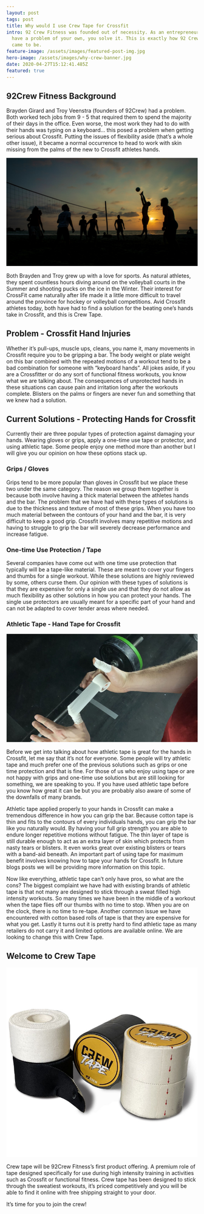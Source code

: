 ```yaml
---
layout: post
tags: post
title: Why would I use Crew Tape for Crossfit
intro: 92 Crew Fitness was founded out of necessity. As an entrepreneur when you
  have a problem of your own, you solve it. This is exactly how 92 Crew Fitness
  came to be.
feature-image: /assets/images/featured-post-img.jpg
hero-image: /assets/images/why-crew-banner.jpg
date: 2020-04-27T15:12:41.485Z
featured: true
---
```

## 92Crew Fitness Background

Brayden Girard and Troy Veenstra (founders of 92Crew) had a problem. Both worked tech jobs from 9 - 5 that required them to spend the majority of their days in the office. Even worse, the most work they had to do with their hands was typing on a keyboard... this posed a problem when getting serious about Crossfit. Putting the issues of flexibility aside (that’s a whole other issue), it became a normal occurrence to head to work with skin missing from the palms of the new to Crossfit athletes hands.

![volleyball game](/assets/images/uploads/ben-turnbull-2w8hur5bxds-unsplash.jpg)

Both Brayden and Troy grew up with a love for sports. As natural athletes, they spent countless hours diving around on the volleyball courts in the Summer and shooting pucks on the ice in the Winter. Their interest for CrossFit came naturally after life made it a little more difficult to travel around the province for hockey or volleyball competitions. Avid Crossfit athletes today, both have had to find a solution for the beating one’s hands take in Crossfit, and this is Crew Tape.

## Problem - Crossfit Hand Injuries

Whether it’s pull-ups, muscle ups, cleans, you name it, many movements in Crossfit require you to be gripping a bar. The body weight or plate weight on this bar combined with the repeated motions of a workout tend to be a bad combination for someone with “keyboard hands”. All jokes aside, if you are a Crossfitter or do any sort of functional fitness workouts, you know what we are talking about. The consequences of unprotected hands in these situations can cause pain and irritation long after the workouts complete. Blisters on the palms or fingers are never fun and something that we knew had a solution.

## Current Solutions - Protecting Hands for Crossfit

Currently their are three popular types of protection against damaging your hands. Wearing gloves or grips, apply a one-time use tape or protector, and using athletic tape. Some people enjoy one method more than another but I will give you our opinion on how these options stack up.

### Grips / Gloves

Grips tend to be more popular than gloves in Crossfit but we place these two under the same category. The reason we group them together is because both involve having a thick material between the athletes hands and the bar. The problem that we have had with these types of solutions is due to the thickness and texture of most of these grips. When you have too much material between the contours of your hand and the bar, it is very difficult to keep a good grip. Crossfit involves many repetitive motions and having to struggle to grip the bar will severely decrease performance and increase fatigue.

### One-time Use Protection / Tape

Several companies have come out with one time use protection that typically will be a tape-like material. These are meant to cover your fingers and thumbs for a single workout. While these solutions are highly reviewed by some, others curse them. Our opinion with these types of solutions is that they are expensive for only a single use and that they do not allow as much flexibility as other solutions in how you can protect your hands. The single use protectors are usually meant for a specific part of your hand and can not be adapted to cover tender areas where needed.

### Athletic Tape - Hand Tape for Crossfit

![crossfit tape](/assets/images/uploads/img_0391.jpg)

Before we get into talking about how athletic tape is great for the hands in Crossfit, let me say that it’s not for everyone. Some people will try athletic tape and much prefer one of the previous solutions such as grips or one time protection and that is fine. For those of us who enjoy using tape or are not happy with grips and one-time use solutions but are still looking for something, we are speaking to you. If you have used athletic tape before you know how great it can be but you are probably also aware of some of the  downfalls of many brands.

Athletic tape applied properly to your hands in Crossfit can make a tremendous difference in how you can grip the bar. Because cotton tape is thin and fits to the contours of every individuals hands, you can grip the bar like you naturally would. By having your full grip strength you are able to endure longer repetitive motions without fatigue. The thin layer of tape is still durable enough to act as an extra layer of skin which protects from nasty tears or blisters. It even works great over existing blisters or tears with a band-aid beneath. An important part of using tape for maximum benefit involves knowing how to tape your hands for Crossfit. In future blogs posts we will be providing more information on this topic.

Now like everything, athletic tape can’t only have pros, so what are the cons? The biggest complaint we have had with existing brands of athletic tape is that not many are designed to stick through a sweat filled high intensity workouts. So many times we have been in the middle of a workout when the tape flies off our thumbs with no time to stop. When you are on the clock, there is no time to re-tape. Another common issue we have encountered with cotton based rolls of tape is that they are expensive for what you get. Lastly it turns out it is pretty hard to find athletic tape as many retailers do not carry it and limited options are available online. We are looking to change this with Crew Tape.

## Welcome to Crew Tape

![92 crew athletic tape](/assets/images/uploads/about-tape.jpg)

Crew tape will be 92Crew Fitness’s first product offering. A premium role of tape designed specifically for use during high intensity training in activities such as Crossfit or functional fitness. Crew tape has been designed to stick through the sweatiest workouts, it’s priced competitively and you will be able to find it online with free shipping straight to your door.

It’s time for you to join the crew!
